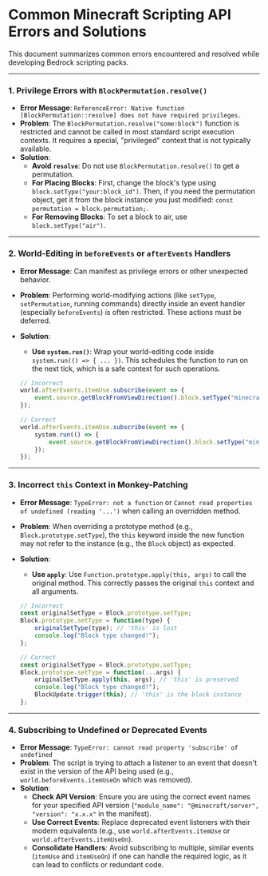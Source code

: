 # Common Minecraft Scripting API Errors and Solutions

This document summarizes common errors encountered and resolved while developing Bedrock scripting packs.

---

### 1. Privilege Errors with `BlockPermutation.resolve()`

*   **Error Message**: `ReferenceError: Native function [BlockPermutation::resolve] does not have required privileges.`
*   **Problem**: The `BlockPermutation.resolve("some:block")` function is restricted and cannot be called in most standard script execution contexts. It requires a special, "privileged" context that is not typically available.
*   **Solution**:
    *   **Avoid `resolve`**: Do not use `BlockPermutation.resolve()` to get a permutation.
    *   **For Placing Blocks**: First, change the block's type using `block.setType("your:block_id")`. Then, if you need the permutation object, get it from the block instance you just modified: `const permutation = block.permutation;`.
    *   **For Removing Blocks**: To set a block to air, use `block.setType("air")`.

---

### 2. World-Editing in `beforeEvents` or `afterEvents` Handlers

*   **Error Message**: Can manifest as privilege errors or other unexpected behavior.
*   **Problem**: Performing world-modifying actions (like `setType`, `setPermutation`, running commands) directly inside an event handler (especially `beforeEvents`) is often restricted. These actions must be deferred.
*   **Solution**:
    *   **Use `system.run()`**: Wrap your world-editing code inside `system.run(() => { ... })`. This schedules the function to run on the next tick, which is a safe context for such operations.

    ```javascript
    // Incorrect
    world.afterEvents.itemUse.subscribe(event => {
        event.source.getBlockFromViewDirection().block.setType("minecraft:gold_block");
    });

    // Correct
    world.afterEvents.itemUse.subscribe(event => {
        system.run(() => {
            event.source.getBlockFromViewDirection().block.setType("minecraft:gold_block");
        });
    });
    ```

---

### 3. Incorrect `this` Context in Monkey-Patching

*   **Error Message**: `TypeError: not a function` or `Cannot read properties of undefined (reading '...')` when calling an overridden method.
*   **Problem**: When overriding a prototype method (e.g., `Block.prototype.setType`), the `this` keyword inside the new function may not refer to the instance (e.g., the `Block` object) as expected.
*   **Solution**:
    *   **Use `apply`**: Use `Function.prototype.apply(this, args)` to call the original method. This correctly passes the original `this` context and all arguments.

    ```javascript
    // Incorrect
    const originalSetType = Block.prototype.setType;
    Block.prototype.setType = function(type) {
        originalSetType(type); // 'this' is lost
        console.log("Block type changed!");
    };

    // Correct
    const originalSetType = Block.prototype.setType;
    Block.prototype.setType = function(...args) {
        originalSetType.apply(this, args); // 'this' is preserved
        console.log("Block type changed!");
        BlockUpdate.trigger(this); // 'this' is the block instance
    };
    ```

---

### 4. Subscribing to Undefined or Deprecated Events

*   **Error Message**: `TypeError: cannot read property 'subscribe' of undefined`
*   **Problem**: The script is trying to attach a listener to an event that doesn't exist in the version of the API being used (e.g., `world.beforeEvents.itemUseOn` which was removed).
*   **Solution**:
    *   **Check API Version**: Ensure you are using the correct event names for your specified API version (`"module_name": "@minecraft/server", "version": "x.x.x"` in the manifest).
    *   **Use Correct Events**: Replace deprecated event listeners with their modern equivalents (e.g., use `world.afterEvents.itemUse` or `world.afterEvents.itemUseOn`).
    *   **Consolidate Handlers**: Avoid subscribing to multiple, similar events (`itemUse` and `itemUseOn`) if one can handle the required logic, as it can lead to conflicts or redundant code.
